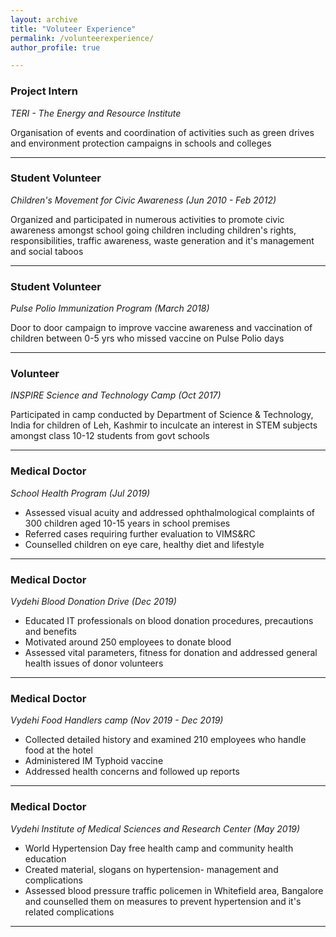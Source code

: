 ```yaml
---
layout: archive
title: "Voluteer Experience"
permalink: /volunteerexperience/
author_profile: true

---
```


### Project Intern
*TERI - The Energy and Resource Institute*

Organisation of events and coordination of activities such as green drives and environment protection campaigns in schools and colleges

---

### Student Volunteer
*Children's Movement for Civic Awareness (Jun 2010 - Feb 2012)*

Organized and participated in numerous activities to promote civic awareness amongst school going children including children's rights, responsibilities, traffic awareness, waste generation and it's management and social taboos

---

### Student Volunteer
*Pulse Polio Immunization Program (March 2018)*

Door to door campaign to improve vaccine awareness and vaccination of children between 0-5 yrs who missed vaccine on Pulse Polio days

---

### Volunteer
*INSPIRE Science and Technology Camp (Oct 2017)*

Participated in camp conducted by Department of Science & Technology, India for children of Leh, Kashmir to inculcate an interest in STEM subjects amongst class 10-12 students from govt schools

---

### Medical Doctor
*School Health Program (Jul 2019)*

- Assessed visual acuity and addressed ophthalmological complaints of 300 children aged 10-15 years in school premises
- Referred cases requiring further evaluation to VIMS&RC
- Counselled children on eye care, healthy diet and lifestyle

---

### Medical Doctor
*Vydehi Blood Donation Drive (Dec 2019)*

- Educated IT professionals on blood donation procedures, precautions and benefits
- Motivated around 250 employees to donate blood
- Assessed vital parameters, fitness for donation and addressed general health issues of donor volunteers

---

### Medical Doctor
*Vydehi Food Handlers camp (Nov 2019 - Dec 2019)*

- Collected detailed history and examined 210 employees who handle food at the hotel
- Administered IM Typhoid vaccine
- Addressed health concerns and followed up reports

---

### Medical Doctor
*Vydehi Institute of Medical Sciences and Research Center (May 2019)*

- World Hypertension Day free health camp and community health education
- Created material, slogans on hypertension- management and complications
- Assessed blood pressure traffic policemen in Whitefield area, Bangalore and counselled them on measures to prevent hypertension and it's related complications

---
